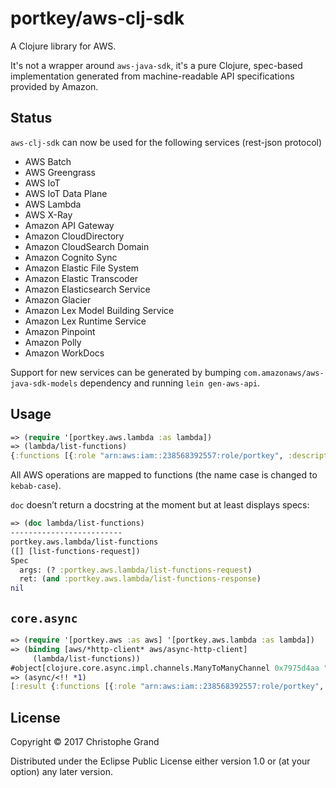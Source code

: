 # portkey/aws-clj-sdk

A Clojure library for AWS.

It's not a wrapper around `aws-java-sdk`, it's a pure Clojure, spec-based implementation generated from machine-readable API specifications provided by Amazon.

## Status

`aws-clj-sdk` can now be used for the following services (rest-json protocol)
* AWS Batch
* AWS Greengrass
* AWS IoT
* AWS IoT Data Plane
* AWS Lambda
* AWS X-Ray
* Amazon API Gateway
* Amazon CloudDirectory
* Amazon CloudSearch Domain
* Amazon Cognito Sync
* Amazon Elastic File System
* Amazon Elastic Transcoder
* Amazon Elasticsearch Service
* Amazon Glacier
* Amazon Lex Model Building Service
* Amazon Lex Runtime Service
* Amazon Pinpoint
* Amazon Polly
* Amazon WorkDocs

Support for new services can be generated by bumping `com.amazonaws/aws-java-sdk-models` dependency and running `lein gen-aws-api`.

## Usage

```clj
=> (require '[portkey.aws.lambda :as lambda])
=> (lambda/list-functions)
{:functions [{:role "arn:aws:iam::238568392557:role/portkey", :description "", :code-size 5826344, :function-arn "arn:aws:lambda:eu-central-1:238568392557:function:user_Iflatter", :dead-letter-config {}, :master-arn nil, :last-modified "2017-07-13T10:08:40.196+0000", :code-sha256 "Nx3nojHfJakr8w5EVS6ZhbGq+vQ6uq0z0BRGBPpcFPg=", :runtime :java8, :memory-size 1536, :vpc-config {}, :environment {}, :tracing-config {:mode :pass-through}, :timeout 30, :version "$LATEST", :kmskey-arn nil, :handler "portkey.LambdaStub", :function-name "user_Iflatter"}], :next-marker nil}
```

All AWS operations are mapped to functions (the name case is changed to `kebab-case`).

`doc` doesn’t return a docstring at the moment but at least displays specs:

```clj
=> (doc lambda/list-functions)
-------------------------
portkey.aws.lambda/list-functions
([] [list-functions-request])
Spec
  args: (? :portkey.aws.lambda/list-functions-request)
  ret: (and :portkey.aws.lambda/list-functions-response)
nil
```

## `core.async`

```clj
=> (require '[portkey.aws :as aws] '[portkey.aws.lambda :as lambda])
=> (binding [aws/*http-client* aws/async-http-client]
     (lambda/list-functions))
#object[clojure.core.async.impl.channels.ManyToManyChannel 0x7975d4aa "clojure.core.async.impl.channels.ManyToManyChannel@7975d4aa"]
=> (async/<!! *1)
[:result {:functions [{:role "arn:aws:iam::238568392557:role/portkey", :description "", :code-size 5826344, :function-arn "arn:aws:lambda:eu-central-1:238568392557:function:user_Iflatter", :dead-letter-config {}, :master-arn nil, :last-modified "2017-07-13T10:08:40.196+0000", :code-sha256 "Nx3nojHfJakr8w5EVS6ZhbGq+vQ6uq0z0BRGBPpcFPg=", :runtime :java8, :memory-size 1536, :vpc-config {}, :environment {}, :tracing-config {:mode :pass-through}, :timeout 30, :version "$LATEST", :kmskey-arn nil, :handler "portkey.LambdaStub", :function-name "user_Iflatter"}], :next-marker nil}]
```

## License

Copyright © 2017 Christophe Grand

Distributed under the Eclipse Public License either version 1.0 or (at
your option) any later version.
